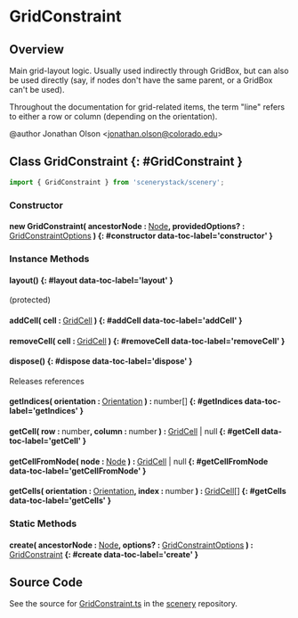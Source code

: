 # GridConstraint

## Overview

Main grid-layout logic. Usually used indirectly through GridBox, but can also be used directly (say, if nodes don't
have the same parent, or a GridBox can't be used).

Throughout the documentation for grid-related items, the term "line" refers to either a row or column (depending on
the orientation).

@author Jonathan Olson &lt;jonathan.olson@colorado.edu&gt;

## Class GridConstraint {: #GridConstraint }


```js
import { GridConstraint } from 'scenerystack/scenery';
```
### Constructor

#### new GridConstraint( ancestorNode : <span style="font-weight: 400;">[Node](../scenery/Node.md)</span>, providedOptions? : <span style="font-weight: 400;">[GridConstraintOptions](../scenery/GridConstraint.md#GridConstraintOptions)</span> ) {: #constructor data-toc-label='constructor' }

### Instance Methods

#### layout() {: #layout data-toc-label='layout' }

(protected)

#### addCell( cell : <span style="font-weight: 400;">[GridCell](../scenery/GridCell.md)</span> ) {: #addCell data-toc-label='addCell' }

#### removeCell( cell : <span style="font-weight: 400;">[GridCell](../scenery/GridCell.md)</span> ) {: #removeCell data-toc-label='removeCell' }

#### dispose() {: #dispose data-toc-label='dispose' }

Releases references

#### getIndices( orientation : <span style="font-weight: 400;">[Orientation](../phet-core/Orientation.md)</span> ) : <span style="font-weight: 400;"><span style="color: hsla(calc(var(--md-hue) + 180deg),80%,40%,1);">number</span>[]</span> {: #getIndices data-toc-label='getIndices' }

#### getCell( row : <span style="font-weight: 400;"><span style="color: hsla(calc(var(--md-hue) + 180deg),80%,40%,1);">number</span></span>, column : <span style="font-weight: 400;"><span style="color: hsla(calc(var(--md-hue) + 180deg),80%,40%,1);">number</span></span> ) : <span style="font-weight: 400;">[GridCell](../scenery/GridCell.md) | <span style="color: hsla(calc(var(--md-hue) + 180deg),80%,40%,1);">null</span></span> {: #getCell data-toc-label='getCell' }

#### getCellFromNode( node : <span style="font-weight: 400;">[Node](../scenery/Node.md)</span> ) : <span style="font-weight: 400;">[GridCell](../scenery/GridCell.md) | <span style="color: hsla(calc(var(--md-hue) + 180deg),80%,40%,1);">null</span></span> {: #getCellFromNode data-toc-label='getCellFromNode' }

#### getCells( orientation : <span style="font-weight: 400;">[Orientation](../phet-core/Orientation.md)</span>, index : <span style="font-weight: 400;"><span style="color: hsla(calc(var(--md-hue) + 180deg),80%,40%,1);">number</span></span> ) : <span style="font-weight: 400;">[GridCell](../scenery/GridCell.md)[]</span> {: #getCells data-toc-label='getCells' }

### Static Methods

#### create( ancestorNode : <span style="font-weight: 400;">[Node](../scenery/Node.md)</span>, options? : <span style="font-weight: 400;">[GridConstraintOptions](../scenery/GridConstraint.md#GridConstraintOptions)</span> ) : <span style="font-weight: 400;">[GridConstraint](../scenery/GridConstraint.md)</span> {: #create data-toc-label='create' }



## Source Code

See the source for [GridConstraint.ts](https://github.com/phetsims/scenery/blob/main/js/layout/constraints/GridConstraint.ts) in the [scenery](https://github.com/phetsims/scenery) repository.
